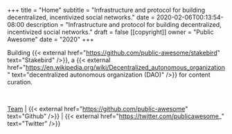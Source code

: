 +++
title = "Home"
subtitle = "Infrastructure and protocol for building decentralized, incentivized social networks."
date = 2020-02-06T00:13:54-08:00
description = "Infrastructure and protocol for building decentralized, incentivized social networks."
draft = false
[[copyright]]
  owner = "Public Awesome"
  date = "2020"
+++

Building {{< external href="https://github.com/public-awesome/stakebird" text="Stakebird" />}}, a {{< external href="https://en.wikipedia.org/wiki/Decentralized_autonomous_organization" text="decentralized autonomous organization (DAO)" />}} for content curation.

<br />

[Team](/team) | {{< external href="https://github.com/public-awesome" text="Github" />}} | {{< external href="https://twitter.com/publicawesome_" text="Twitter" />}}
